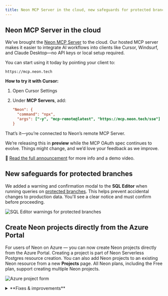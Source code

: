 ```yaml
---
title: Neon MCP Server in the cloud, new safeguards for protected branches, Azure enhancements, and more
---
```


## Neon MCP Server in the cloud

We’ve brought the [Neon MCP Server](https://github.com/neondatabase-labs/mcp-server-neon) to the cloud. Our hosted MCP server makes it easier to integrate AI workflows into clients like Cursor, Windsurf, and Claude Desktop—no API keys or local setup required.

You can start using it today by pointing your client to:

```text
https://mcp.neon.tech
```

**How to try it with Cursor:**

1. Open Cursor Settings
2. Under **MCP Servers**, add:

   ```ini
   "Neon": {
     "command": "npx",
     "args": ["-y", "mcp-remote@latest", "https://mcp.neon.tech/sse"]
   }
   ```

That’s it—you’re connected to Neon’s remote MCP Server.

We’re releasing this in **preview** while the MCP OAuth spec continues to evolve. Things might change, and we’d love your feedback as we improve.

📖 [Read the full announcement](/blog/announcing-neons-remote-mcp-server) for more info and a demo video.

## New safeguards for protected branches

We added a warning and confirmation modal to the **SQL Editor** when running queries on [protected branches](/docs/guides/protected-branches). This helps prevent accidental changes to production data. You'll see a clear notice and must confirm before proceeding.

![SQL Editor warnings for protected branches](/docs/changelog/sql_editor_warning.png)

## Create Neon projects directly from the Azure Portal

For users of Neon on Azure — you can now create Neon projects directly from the Azure Portal. Creating a project is part of Neon Serverless Postgres resource creation. You can also add Neon projects to an existing Neon resource from a new **Projects** page. All Neon plans, including the Free plan, support creating multiple Neon projects.

![Azure project form](/docs/changelog/azure_project_form.png)

<details>

<summary>**Fixes & improvements**</summary>

- **Neon Console**

  The **Computes** tab on individual branch pages in the Neon Console now shows **Started** and **Suspended** labels for the primary compute, indicating when the compute was last started or suspended.

  ![compute started label](/docs/changelog/compute_started.png)

- **Neon API**

  We added a `started_at` attribute to the [Retrieve compute endpoint details](https://api-docs.neon.tech/reference/getprojectendpoint) response. This timestamp shows when your Neon compute was last started.

- **Vercel Native Integration**

  New Neon projects (referred to as _Databases_ in Vercel) now use Postgres 17 by default. Previously, projects created through the [Vercel Native Integration](/docs/guides/vercel-native-integration) used Postgres 15.

- **Neon App for Slack**

  We've added a new `/neon disconnect` command to the **Neon App for Slack**. This command lets you remove your Neon account connection and unsubscribe from all channels while keeping the app installed for future use. You can use it when you need to switch accounts or temporarily pause notifications.

  As a reminder, you can use `/neon subscribe` in any channel to start receiving notifications again. The bot will guide you through any necessary setup steps.

  To install the app or learn more about all available commands, see [Neon App for Slack](/docs/manage/slack-app).

- **Fixes**

  Fixed an issue that caused the **Tables** page in the Neon Console to reload when the browser page regained focus.

</details>
